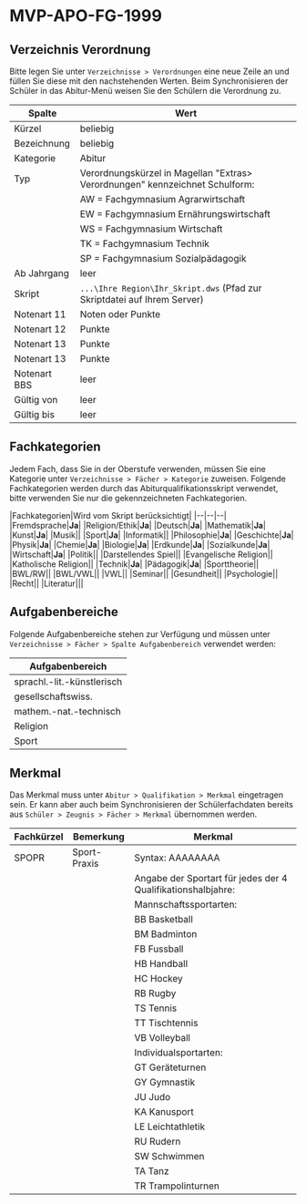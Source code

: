 # MVP-APO-FG-1999

## Verzeichnis Verordnung
Bitte legen Sie unter ```Verzeichnisse > Verordnungen``` eine neue Zeile an und füllen Sie diese mit den nachstehenden Werten. Beim Synchronisieren der Schüler in das Abitur-Menü weisen Sie den Schülern die Verordnung zu.


|Spalte|Wert|
|--|--|
|Kürzel|beliebig|
|Bezeichnung|beliebig|
|Kategorie|Abitur|
|Typ|Verordnungskürzel in Magellan "Extras> Verordnungen" kennzeichnet Schulform:|
||AW = Fachgymnasium Agrarwirtschaft|
||EW = Fachgymnasium Ernährungswirtschaft|
||WS = Fachgymnasium Wirtschaft|
||TK = Fachgymnasium Technik|
||SP = Fachgymnasium Sozialpädagogik|
|Ab Jahrgang|leer|
|Skript|```...\Ihre Region\Ihr_Skript.dws``` (Pfad zur Skriptdatei auf Ihrem Server)|
|Notenart 11|Noten oder Punkte|
|Notenart 12|Punkte|
|Notenart 13|Punkte|
|Notenart 13|Punkte|
|Notenart BBS|leer|
|Gültig von |leer|
|Gültig bis|leer|

## Fachkategorien
Jedem Fach, dass Sie in der Oberstufe verwenden, müssen Sie eine Kategorie unter ```Verzeichnisse > Fächer > Kategorie``` zuweisen.
Folgende Fachkategorien werden durch das Abiturqualifikationsskript verwendet, bitte verwenden Sie nur die gekennzeichneten Fachkategorien.

|Fachkategorien|Wird vom Skript berücksichtigt|
|--|--|--|
|Fremdsprache|**Ja**|
|Religion/Ethik|**Ja**|
|Deutsch|**Ja**|
|Mathematik|**Ja**|
|Kunst|**Ja**|
|Musik||
|Sport|**Ja**|
|Informatik||
|Philosophie|**Ja**|
|Geschichte|**Ja**|
|Physik|**Ja**|
|Chemie|**Ja**|
|Biologie|**Ja**|
|Erdkunde|**Ja**|
|Sozialkunde|**Ja**|
|Wirtschaft|**Ja**|
|Politik||
|Darstellendes Spiel||
|Evangelische Religion||
|Katholische Religion||
|Technik|**Ja**|
|Pädagogik|**Ja**|
|Sporttheorie||
|BWL/RW||
|BWL/VWL||
|VWL||
|Seminar||
|Gesundheit||
|Psychologie||
|Recht||
|Literatur|||

## Aufgabenbereiche
Folgende Aufgabenbereiche stehen zur Verfügung und müssen unter ```Verzeichnisse > Fächer > Spalte Aufgabenbereich``` verwendet werden:

|Aufgabenbereich|
|--|
|sprachl.-lit.-künstlerisch|
|gesellschaftswiss.|
|mathem.-nat.-technisch|
|Religion|
|Sport|

## Merkmal
Das Merkmal muss unter ```Abitur > Qualifikation > Merkmal``` eingetragen sein. Er kann aber auch beim Synchronisieren der Schülerfachdaten bereits aus ```Schüler > Zeugnis > Fächer > Merkmal``` übernommen werden. 

|Fachkürzel	|Bemerkung|	Merkmal|
|--|--|--|
|SPOPR	|Sport-Praxis	|Syntax: AAAAAAAA|
|||Angabe der Sportart für jedes der 4 Qualifikationshalbjahre:|
|||Mannschaftssportarten:|
|||BB Basketball|
|||BM Badminton|
|||FB Fussball|
|||HB Handball|
|||HC Hockey|
|||RB Rugby|
|||TS Tennis|
|||TT Tischtennis|
|||VB Volleyball|
|||Individualsportarten:|
|||GT Geräteturnen|
|||GY Gymnastik|
|||JU Judo|
|||KA Kanusport|
|||LE Leichtathletik|
|||RU Rudern|
|||SW Schwimmen|
|||TA Tanz|
|||TR Trampolinturnen|
